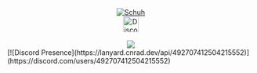 <div align="center"><a href="https://github.com/Schuh1337"><img src="https://readme-typing-svg.demolab.com?font=Fira+Code&size=33&duration=3333&color=0046bf&center=true&vCenter=true&width=333&lines=<%20Schuh%20>" alt="Schuh"></a></div>
<div align="center"><a href="https://discord.com/users/492707412504215552"><img width="32px" alt="Discord" src="https://cdn.prod.website-files.com/6257adef93867e50d84d30e2/636e0a69f118df70ad7828d4_icon_clyde_blurple_RGB.svg"/></a></div>
<br><div align="center"><img src="https://komarev.com/ghpvc/?username=Schuh1337&color=blue"></div>
[![Discord Presence](https://lanyard.cnrad.dev/api/492707412504215552)](https://discord.com/users/492707412504215552)
